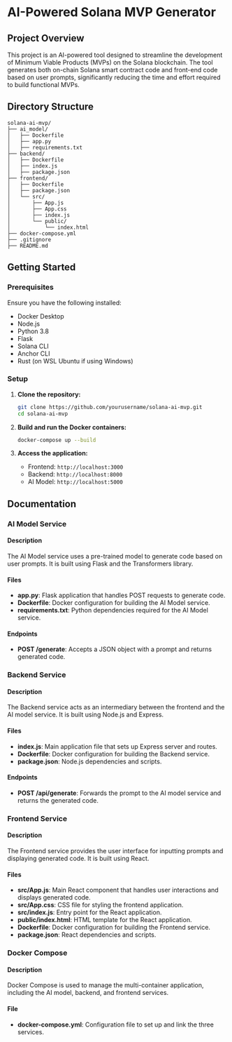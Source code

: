 # AI-Powered Solana MVP Generator

## Project Overview

This project is an AI-powered tool designed to streamline the development of Minimum Viable Products (MVPs) on the Solana blockchain. The tool generates both on-chain Solana smart contract code and front-end code based on user prompts, significantly reducing the time and effort required to build functional MVPs.

## Directory Structure

```plaintext
solana-ai-mvp/
├── ai_model/
│   ├── Dockerfile
│   ├── app.py
│   ├── requirements.txt
├── backend/
│   ├── Dockerfile
│   ├── index.js
│   ├── package.json
├── frontend/
│   ├── Dockerfile
│   ├── package.json
│   └── src/
│       ├── App.js
│       ├── App.css
│       ├── index.js
│       └── public/
│           └── index.html
├── docker-compose.yml
├── .gitignore
├── README.md
```

## Getting Started

### Prerequisites

Ensure you have the following installed:
- Docker Desktop
- Node.js
- Python 3.8
- Flask
- Solana CLI
- Anchor CLI
- Rust (on WSL Ubuntu if using Windows)

### Setup

1. **Clone the repository:**

   ```sh
   git clone https://github.com/yourusername/solana-ai-mvp.git
   cd solana-ai-mvp
   ```

2. **Build and run the Docker containers:**

   ```sh
   docker-compose up --build
   ```

3. **Access the application:**
   - Frontend: `http://localhost:3000`
   - Backend: `http://localhost:8000`
   - AI Model: `http://localhost:5000`

## Documentation

### AI Model Service

#### Description
The AI Model service uses a pre-trained model to generate code based on user prompts. It is built using Flask and the Transformers library.

#### Files
- **app.py**: Flask application that handles POST requests to generate code.
- **Dockerfile**: Docker configuration for building the AI Model service.
- **requirements.txt**: Python dependencies required for the AI Model service.

#### Endpoints
- **POST /generate**: Accepts a JSON object with a prompt and returns generated code.

### Backend Service

#### Description
The Backend service acts as an intermediary between the frontend and the AI model service. It is built using Node.js and Express.

#### Files
- **index.js**: Main application file that sets up Express server and routes.
- **Dockerfile**: Docker configuration for building the Backend service.
- **package.json**: Node.js dependencies and scripts.

#### Endpoints
- **POST /api/generate**: Forwards the prompt to the AI model service and returns the generated code.

### Frontend Service

#### Description
The Frontend service provides the user interface for inputting prompts and displaying generated code. It is built using React.

#### Files
- **src/App.js**: Main React component that handles user interactions and displays generated code.
- **src/App.css**: CSS file for styling the frontend application.
- **src/index.js**: Entry point for the React application.
- **public/index.html**: HTML template for the React application.
- **Dockerfile**: Docker configuration for building the Frontend service.
- **package.json**: React dependencies and scripts.

### Docker Compose

#### Description
Docker Compose is used to manage the multi-container application, including the AI model, backend, and frontend services.

#### File
- **docker-compose.yml**: Configuration file to set up and link the three services.
